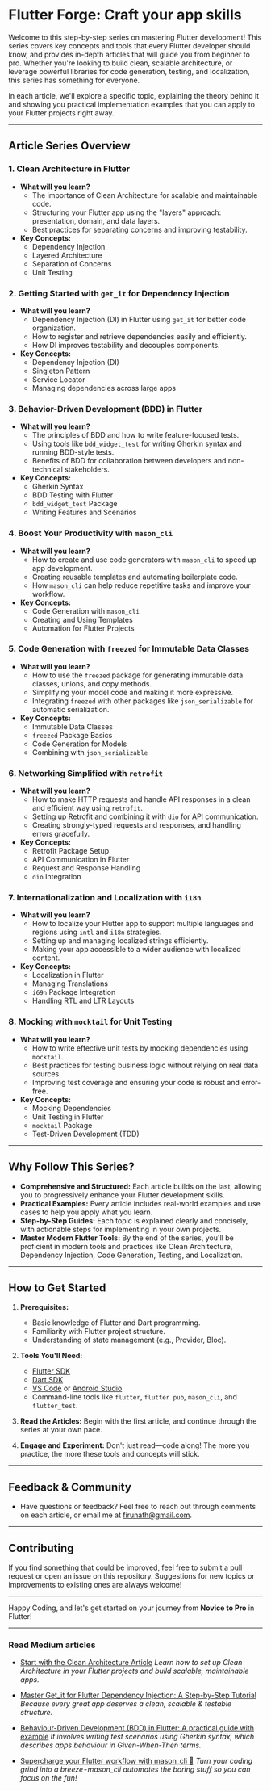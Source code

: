 # **Flutter Forge: Craft your app skills**

Welcome to this step-by-step series on mastering Flutter development! This series covers key concepts and tools that every Flutter developer should know, and provides in-depth articles that will guide you from beginner to pro. Whether you're looking to build clean, scalable architecture, or leverage powerful libraries for code generation, testing, and localization, this series has something for everyone.

In each article, we'll explore a specific topic, explaining the theory behind it and showing you practical implementation examples that you can apply to your Flutter projects right away.

---

## **Article Series Overview**

### 1. **Clean Architecture in Flutter**

- **What will you learn?**
  - The importance of Clean Architecture for scalable and maintainable code.
  - Structuring your Flutter app using the "layers" approach: presentation, domain, and data layers.
  - Best practices for separating concerns and improving testability.
- **Key Concepts:**
  - Dependency Injection
  - Layered Architecture
  - Separation of Concerns
  - Unit Testing

### 2. **Getting Started with `get_it` for Dependency Injection**

- **What will you learn?**
  - Dependency Injection (DI) in Flutter using `get_it` for better code organization.
  - How to register and retrieve dependencies easily and efficiently.
  - How DI improves testability and decouples components.
- **Key Concepts:**
  - Dependency Injection (DI)
  - Singleton Pattern
  - Service Locator
  - Managing dependencies across large apps

### 3. **Behavior-Driven Development (BDD) in Flutter**

- **What will you learn?**
  - The principles of BDD and how to write feature-focused tests.
  - Using tools like `bdd_widget_test` for writing Gherkin syntax and running BDD-style tests.
  - Benefits of BDD for collaboration between developers and non-technical stakeholders.
- **Key Concepts:**
  - Gherkin Syntax
  - BDD Testing with Flutter
  - `bdd_widget_test` Package
  - Writing Features and Scenarios

### 4. **Boost Your Productivity with `mason_cli`**

- **What will you learn?**
  - How to create and use code generators with `mason_cli` to speed up app development.
  - Creating reusable templates and automating boilerplate code.
  - How `mason_cli` can help reduce repetitive tasks and improve your workflow.
- **Key Concepts:**
  - Code Generation with `mason_cli`
  - Creating and Using Templates
  - Automation for Flutter Projects

### 5. **Code Generation with `freezed` for Immutable Data Classes**

- **What will you learn?**
  - How to use the `freezed` package for generating immutable data classes, unions, and copy methods.
  - Simplifying your model code and making it more expressive.
  - Integrating `freezed` with other packages like `json_serializable` for automatic serialization.
- **Key Concepts:**
  - Immutable Data Classes
  - `freezed` Package Basics
  - Code Generation for Models
  - Combining with `json_serializable`

### 6. **Networking Simplified with `retrofit`**

- **What will you learn?**
  - How to make HTTP requests and handle API responses in a clean and efficient way using `retrofit`.
  - Setting up Retrofit and combining it with `dio` for API communication.
  - Creating strongly-typed requests and responses, and handling errors gracefully.
- **Key Concepts:**
  - Retrofit Package Setup
  - API Communication in Flutter
  - Request and Response Handling
  - `dio` Integration

### 7. **Internationalization and Localization with `i18n`**

- **What will you learn?**
  - How to localize your Flutter app to support multiple languages and regions using `intl` and `i18n` strategies.
  - Setting up and managing localized strings efficiently.
  - Making your app accessible to a wider audience with localized content.
- **Key Concepts:**
  - Localization in Flutter
  - Managing Translations
  - `i69n` Package Integration
  - Handling RTL and LTR Layouts

### 8. **Mocking with `mocktail` for Unit Testing**

- **What will you learn?**
  - How to write effective unit tests by mocking dependencies using `mocktail`.
  - Best practices for testing business logic without relying on real data sources.
  - Improving test coverage and ensuring your code is robust and error-free.
- **Key Concepts:**
  - Mocking Dependencies
  - Unit Testing in Flutter
  - `mocktail` Package
  - Test-Driven Development (TDD)

---

## **Why Follow This Series?**

- **Comprehensive and Structured:** Each article builds on the last, allowing you to progressively enhance your Flutter development skills.
- **Practical Examples:** Every article includes real-world examples and use cases to help you apply what you learn.
- **Step-by-Step Guides:** Each topic is explained clearly and concisely, with actionable steps for implementing in your own projects.
- **Master Modern Flutter Tools:** By the end of the series, you'll be proficient in modern tools and practices like Clean Architecture, Dependency Injection, Code Generation, Testing, and Localization.

---

## **How to Get Started**

1. **Prerequisites:**

   - Basic knowledge of Flutter and Dart programming.
   - Familiarity with Flutter project structure.
   - Understanding of state management (e.g., Provider, Bloc).

2. **Tools You'll Need:**

   - [Flutter SDK](https://flutter.dev/docs/get-started/install)
   - [Dart SDK](https://dart.dev/get-dart)
   - [VS Code](https://code.visualstudio.com/) or [Android Studio](https://developer.android.com/studio)
   - Command-line tools like `flutter`, `flutter pub`, `mason_cli`, and `flutter_test`.

3. **Read the Articles:** Begin with the first article, and continue through the series at your own pace.

4. **Engage and Experiment:** Don't just read—code along! The more you practice, the more these tools and concepts will stick.

---

## **Feedback & Community**

- Have questions or feedback? Feel free to reach out through comments on each article, or email me at [firunath@gmail.com](mailto:firunath@gmail.com).

---

## **Contributing**

If you find something that could be improved, feel free to submit a pull request or open an issue on this repository. Suggestions for new topics or improvements to existing ones are always welcome!

---

Happy Coding, and let's get started on your journey from **Novice to Pro** in Flutter!

---

### **Read Medium articles**

- [Start with the Clean Architecture Article](https://medium.com/@firunath/clean-architecture-in-flutter-a-simple-guide-for-beginners-f4b77702e94a)  _Learn how to set up Clean Architecture in your Flutter projects and build scalable, maintainable apps._

- [Master Get_it for Flutter Dependency Injection: A Step-by-Step Tutorial](https://medium.com/@firunath/dependency-injection-made-easy-with-get-it-step-by-step-flutter-tutorial-1d02e39da885) _Because every great app deserves a clean, scalable & testable structure._

- [Behaviour-Driven Development (BDD) in Flutter: A practical guide with example](https://medium.com/@firunath/behaviour-driven-development-bdd-in-flutter-a-practical-guide-with-example-215d71939c52) _It involves writing test scenarios using Gherkin syntax, which describes apps behaviour in Given-When-Then terms._

- [Supercharge your Flutter workflow with mason_cli 🚀](https://medium.com/@firunath/supercharge-your-flutter-workflow-with-mason-cli-5aefad7ae04c) _Turn your coding grind into a breeze - mason_cli automates the boring stuff so you can focus on the fun!_

